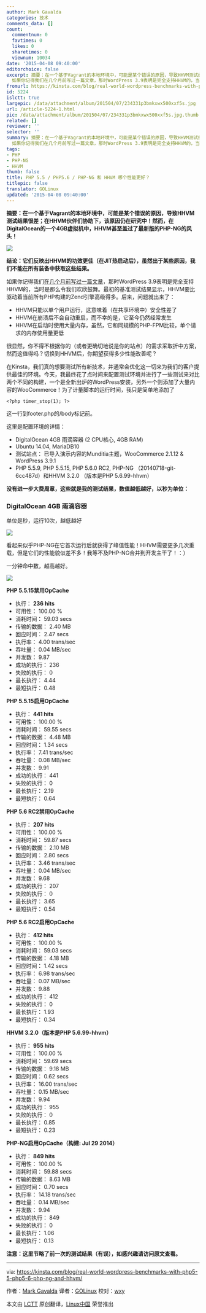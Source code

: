 ```yaml
---
author: Mark Gavalda
categories: 技术
comments_data: []
count:
  commentnum: 0
  favtimes: 0
  likes: 0
  sharetimes: 0
  viewnum: 10034
date: '2015-04-08 09:40:00'
editorchoice: false
excerpt: 摘要：在一个基于Vagrant的本地环境中，可能是某个错误的原因，导致HHVM测试结果很差；在HHVM伙伴们协助下，该原因仍在研究中！然而，在DigitalOcean的一个4GB虚拟机中，HHVM甚至盖过了最新版的PHP-NG的风头！  结论：它们反映出HHVM的功效更佳（在JIT热启动后），虽然出于某些原因，我们不能在所有装备中获取这些结果。
  如果你记得我们在几个月前写过一篇文章，那时WordPress 3.9表明是完全支持HHVM的，当时是那么令我们欢欣鼓舞。最初的基准测试结果显示，HHVM要比驱动着当前所有PHP构建的Zend引擎高级得多。后来，问题就出来了：  HHVM
fromurl: https://kinsta.com/blog/real-world-wordpress-benchmarks-with-php5-5-php5-6-php-ng-and-hhvm/
id: 5224
islctt: true
largepic: /data/attachment/album/201504/07/234331p3bmkxwx500xxf5s.jpg
url: /article-5224-1.html
pic: /data/attachment/album/201504/07/234331p3bmkxwx500xxf5s.jpg.thumb.jpg
related: []
reviewer: ''
selector: ''
summary: 摘要：在一个基于Vagrant的本地环境中，可能是某个错误的原因，导致HHVM测试结果很差；在HHVM伙伴们协助下，该原因仍在研究中！然而，在DigitalOcean的一个4GB虚拟机中，HHVM甚至盖过了最新版的PHP-NG的风头！  结论：它们反映出HHVM的功效更佳（在JIT热启动后），虽然出于某些原因，我们不能在所有装备中获取这些结果。
  如果你记得我们在几个月前写过一篇文章，那时WordPress 3.9表明是完全支持HHVM的，当时是那么令我们欢欣鼓舞。最初的基准测试结果显示，HHVM要比驱动着当前所有PHP构建的Zend引擎高级得多。后来，问题就出来了：  HHVM
tags:
- PHP
- PHP-NG
- HHVM
thumb: false
title: PHP 5.5 / PHP5.6 / PHP-NG 和 HHVM 哪个性能更好？
titlepic: false
translator: GOLinux
updated: '2015-04-08 09:40:00'
---
```


**摘要：在一个基于Vagrant的本地环境中，可能是某个错误的原因，导致HHVM测试结果很差；在HHVM伙伴们协助下，该原因仍在研究中！然而，在DigitalOcean的一个4GB虚拟机中，HHVM甚至盖过了最新版的PHP-NG的风头！**


![](/data/attachment/album/201504/07/234331p3bmkxwx500xxf5s.jpg)


**结论：它们反映出HHVM的功效更佳（在JIT热启动后），虽然出于某些原因，我们不能在所有装备中获取这些结果。**


如果你记得我们[在几个月前写过一篇文章](https://kinsta.com/blog/hhvm-and-wordpress/)，那时WordPress 3.9表明是完全支持HHVM的，当时是那么令我们欢欣鼓舞。最初的基准测试结果显示，HHVM要比驱动着当前所有PHP构建的Zend引擎高级得多。后来，问题就出来了：


* HHVM只能以单个用户运行，这意味着（在共享环境中）安全性差了
* HHVM在崩溃后不会自动重启，而不幸的是，它至今仍然经常发生
* HHVM在启动时使用大量内存，虽然，它和同规模的PHP-FPM比较，单个请求的内存使用量更低


很显然，你不得不根据你的（或者更确切地说是你的站点）的需求采取折中方案，然而这值得吗？切换到HHVM后，你期望获得多少性能改善呢？


在Kinsta，我们真的想要测试所有新技术，并通常会优化这一切来为我们的客户提供最佳的环境。今天，我最终花了点时间来配置测试环境并进行了一些测试来对比两个不同的构建，一个是全新出炉的WordPress安装，另外一个则添加了大量内容的WooCommerce！为了计量脚本的运行时间，我只是简单地添加了



```
<?php timer_stop(1); ?>

```

这一行到footer.php的/body标记前。


这里是配置环境的详情：


* DigitalOcean 4GB 雨滴容器 (2 CPU核心, 4GB RAM)
* Ubuntu 14.04, MariaDB10
* 测试站点： 已导入演示内容的Munditia主题，WooCommerce 2.1.12 & WordPress 3.9.1
* PHP 5.5.9, PHP 5.5.15, PHP 5.6.0 RC2, PHP-NG （20140718-git-6cc487d）和HHVM 3.2.0 （版本是PHP 5.6.99-hhvm）


**没有进一步大费周章，这些就是我的测试结果，数值越低越好，以秒为单位：**


### DigitalOcean 4GB 雨滴容器


单位是秒，运行10次，越低越好


![](/data/attachment/album/201504/07/234146hvke5qwoe41e405p.png)


看起来似乎PHP-NG在它首次运行后就获得了峰值性能！HHVM需要更多几次重载，但是它们的性能貌似差不多！我等不及PHP-NG合并到开发主干了！：）


一分钟命中数，越高越好。


![](/data/attachment/album/201504/07/234214demrp6k0zkzgooz8.png)


**PHP 5.5.15禁用OpCache**


* 执行： **236 hits**
* 可用性： 100.00 %
* 消耗时间： 59.03 secs
* 传输的数据： 2.40 MB
* 回应时间： 2.47 secs
* 执行率： 4.00 trans/sec
* 吞吐量： 0.04 MB/sec
* 并发数： 9.87
* 成功的执行： 236
* 失败的执行： 0
* 最长执行： 4.44
* 最短执行： 0.48


**PHP 5.5.15启用OpCache**


* 执行： **441 hits**
* 可用性： 100.00 %
* 消耗时间： 59.55 secs
* 传输的数据： 4.48 MB
* 回应时间： 1.34 secs
* 执行率： 7.41 trans/sec
* 吞吐量： 0.08 MB/sec
* 并发数： 9.91
* 成功的执行： 441
* 失败的执行： 0
* 最长执行： 2.19
* 最短执行： 0.64


**PHP 5.6 RC2禁用OpCache**


* 执行： **207 hits**
* 可用性： 100.00 %
* 消耗时间： 59.87 secs
* 传输的数据： 2.10 MB
* 回应时间： 2.80 secs
* 执行率： 3.46 trans/sec
* 吞吐量： 0.04 MB/sec
* 并发数： 9.68
* 成功的执行： 207
* 失败的执行： 0
* 最长执行： 3.65
* 最短执行： 0.54


**PHP 5.6 RC2启用OpCache**


* 执行： **412 hits**
* 可用性： 100.00 %
* 消耗时间： 59.03 secs
* 传输的数据： 4.18 MB
* 回应时间： 1.42 secs
* 执行率： 6.98 trans/sec
* 吞吐量： 0.07 MB/sec
* 并发数： 9.88
* 成功的执行： 412
* 失败的执行： 0
* 最长执行： 1.93
* 最短执行： 0.34


**HHVM 3.2.0（版本是PHP 5.6.99-hhvm）**


* 执行： **955 hits**
* 可用性： 100.00 %
* 消耗时间： 59.69 secs
* 传输的数据： 9.18 MB
* 回应时间： 0.62 secs
* 执行率： 16.00 trans/sec
* 吞吐量： 0.15 MB/sec
* 并发数： 9.94
* 成功的执行： 955
* 失败的执行： 0
* 最长执行： 0.85
* 最短执行： 0.23


**PHP-NG启用OpCache（构建: Jul 29 2014）**


* 执行： **849 hits**
* 可用性： 100.00 %
* 消耗时间： 59.88 secs
* 传输的数据： 8.63 MB
* 回应时间： 0.70 secs
* 执行率： 14.18 trans/sec
* 吞吐量： 0.14 MB/sec
* 并发数： 9.94
* 成功的执行： 849
* 失败的执行： 0
* 最长执行： 1.06
* 最短执行： 0.13


**注意：这里节略了前一次的测试结果（有误），如感兴趣请访问原文查看。**




---


via: <https://kinsta.com/blog/real-world-wordpress-benchmarks-with-php5-5-php5-6-php-ng-and-hhvm/>


作者：[Mark Gavalda](https://kinsta.com/blog/author/kinstadmin/) 译者：[GOLinux](https://github.com/GOLinux) 校对：[wxy](https://github.com/wxy)


本文由 [LCTT](https://github.com/LCTT/TranslateProject) 原创翻译，[Linux中国](http://linux.cn/) 荣誉推出